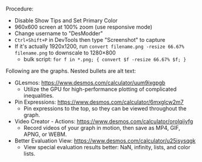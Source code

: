 Procedure:

- Disable Show Tips and Set Primary Color
- 960x600 screen at 100% zoom (use responsive mode)
- Change username to "DesModder"
- `Ctrl+Shift+P` in DevTools then type "Screenshot" to capture
- If it's actually 1920x1200, run `convert filename.png -resize 66.67% filename.png` to downscale to 1280×800
  - bulk script: `for f in *.png; { convert $f -resize 66.67% $f; }`

Following are the graphs. Nested bullets are alt text:

- GLesmos: https://www.desmos.com/calculator/uum9ixgpgb
  - Utilize the GPU for high-performance plotting of complicated inequalities.
- Pin Expressions: https://www.desmos.com/calculator/6mxglcw2m7
  - Pin expressions to the top, so they can be viewed throughout the graph.
- Video Creator - Actions: https://www.desmos.com/calculator/orolqiiyfg
  - Record videos of your graph in motion, then save as MP4, GIF, APNG, or WEBM.
- Better Evaluation View: https://www.desmos.com/calculator/u25isysqgk
  - View special evaluation results better: NaN, infinity, lists, and color lists.
